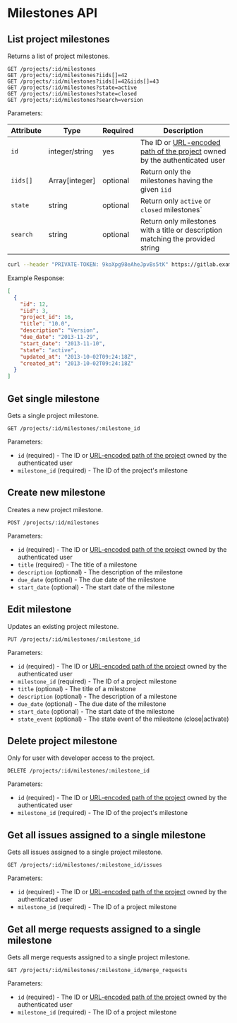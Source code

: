# Milestones API

## List project milestones

Returns a list of project milestones.

```
GET /projects/:id/milestones
GET /projects/:id/milestones?iids[]=42
GET /projects/:id/milestones?iids[]=42&iids[]=43
GET /projects/:id/milestones?state=active
GET /projects/:id/milestones?state=closed
GET /projects/:id/milestones?search=version
```

Parameters:

| Attribute | Type | Required | Description |
| --------- | ---- | -------- | ----------- |
| `id` | integer/string | yes | The ID or [URL-encoded path of the project](README.md#namespaced-path-encoding) owned by the authenticated user |
| `iids[]` | Array[integer] | optional | Return only the milestones having the given `iid` |
| `state` | string | optional | Return only `active` or `closed` milestones` |
| `search` | string | optional | Return only milestones with a title or description matching the provided string |

```bash
curl --header "PRIVATE-TOKEN: 9koXpg98eAheJpvBs5tK" https://gitlab.example.com/api/v4/projects/5/milestones
```

Example Response:

```json
[
  {
    "id": 12,
    "iid": 3,
    "project_id": 16,
    "title": "10.0",
    "description": "Version",
    "due_date": "2013-11-29",
    "start_date": "2013-11-10",
    "state": "active",
    "updated_at": "2013-10-02T09:24:18Z",
    "created_at": "2013-10-02T09:24:18Z"
  }
]
```


## Get single milestone

Gets a single project milestone.

```
GET /projects/:id/milestones/:milestone_id
```

Parameters:

- `id` (required) - The ID or [URL-encoded path of the project](README.md#namespaced-path-encoding) owned by the authenticated user
- `milestone_id` (required) - The ID of the project's milestone

## Create new milestone

Creates a new project milestone.

```
POST /projects/:id/milestones
```

Parameters:

- `id` (required) - The ID or [URL-encoded path of the project](README.md#namespaced-path-encoding) owned by the authenticated user
- `title` (required) - The title of a milestone
- `description` (optional) - The description of the milestone
- `due_date` (optional) - The due date of the milestone
- `start_date` (optional) - The start date of the milestone

## Edit milestone

Updates an existing project milestone.

```
PUT /projects/:id/milestones/:milestone_id
```

Parameters:

- `id` (required) - The ID or [URL-encoded path of the project](README.md#namespaced-path-encoding) owned by the authenticated user
- `milestone_id` (required) - The ID of a project milestone
- `title` (optional) - The title of a milestone
- `description` (optional) - The description of a milestone
- `due_date` (optional) - The due date of the milestone
- `start_date` (optional) - The start date of the milestone
- `state_event` (optional) - The state event of the milestone (close|activate)

## Delete project milestone

Only for user with developer access to the project.

```
DELETE /projects/:id/milestones/:milestone_id
```

Parameters:

- `id` (required) - The ID or [URL-encoded path of the project](README.md#namespaced-path-encoding) owned by the authenticated user
- `milestone_id` (required) - The ID of the project's milestone

## Get all issues assigned to a single milestone

Gets all issues assigned to a single project milestone.

```
GET /projects/:id/milestones/:milestone_id/issues
```

Parameters:

- `id` (required) - The ID or [URL-encoded path of the project](README.md#namespaced-path-encoding) owned by the authenticated user
- `milestone_id` (required) - The ID of a project milestone

## Get all merge requests assigned to a single milestone

Gets all merge requests assigned to a single project milestone.

```
GET /projects/:id/milestones/:milestone_id/merge_requests
```

Parameters:

- `id` (required) - The ID or [URL-encoded path of the project](README.md#namespaced-path-encoding) owned by the authenticated user
- `milestone_id` (required) - The ID of a project milestone
